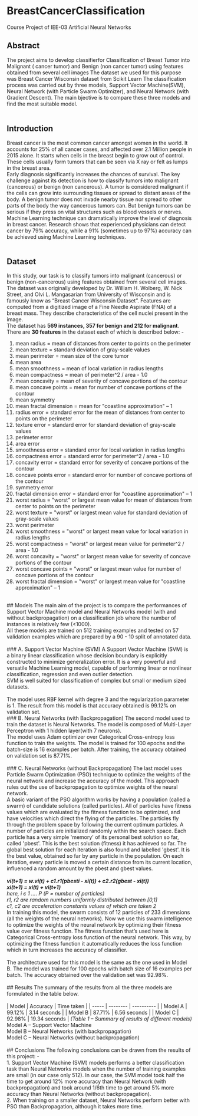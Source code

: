 # BreastCancerClassification
Course Project of IEE-03 Artificial Neural Networks 

## Abstract 
The project aims to develop classifierfor Classification of Breast Tumor into Malignant ( cancer tumor) and Benign (non cancer tumor) using features obtained from several cell images The dataset we used for this purpose was Breast Cancer Wisconsin dataset from Scikit Learn The classification process was carried out by three models, Support Vector Machine(SVM), Neural Network (with Particle Swarm Optimizer), and Neural Network (with Gradient Descent). The main bjective is to compare these three models and find the most suitable model.<br>
<br>
## Introduction
Breast cancer is the most common cancer amongst women in the world. It accounts for 25% of all cancer cases, and affected over 2.1 Million people in 2015 alone. It starts when
cells in the breast begin to grow out of control. These cells usually form tumors that can be seen via X ray or felt as lumps in the breast area. <br>
Early diagnosis significantly increases the chances of survival. The key challenge against its detection is how to classify tumors into malignant (cancerous) or benign (non cancerous). A tumor is considered malignant if the cells can grow into surrounding tissues or spread to distant areas of the body. A benign tumor does not invade nearby tissue nor spread to other parts of the body the way cancerous tumors can. But benign tumors can be serious if they press on vital structures such as blood vessels or nerves. <br>
Machine Learning technique can dramatically improve the level of diagnosis in breast cancer. Research shows that experienced physicians can detect cancer by 79% accuracy, while a 91% (sometimes up to 97%) accuracy can be achieved using Machine Learning techniques. <br>
<br>
## Dataset
In this study, our task is to classify tumors into malignant (cancerous) or benign (non-cancerous) using features obtained from several cell images. The dataset was originally developed by Dr. William H. Wolberg, W. Nick Street, and Olvi L. Mangasarian from University of Wisconsin and is famously know as “Breast Cancer Wisconsin Dataset”. Features are computed from a digitized image of a Fine Needle Aspirate (FNA) of a breast mass. They describe characteristics of the cell nuclei present in the image. <br>
The dataset has <b>569 instances, 357 for benign and 212 for malignant</b>. There are <b>30 features</b> in the dataset each of which is described below: -<br>
1.	mean radius = mean of distances from center to points on the perimeter
2.	mean texture = standard deviation of gray-scale values
3.	mean perimeter = mean size of the core tumor
4.	mean area 
5.	mean smoothness = mean of local variation in radius lengths
6.	mean compactness = mean of perimeter^2 / area - 1.0
7.	mean concavity = mean of severity of concave portions of the contour
8.	mean concave points = mean for number of concave portions of the contour
9.	mean symmetry 
10.	mean fractal dimension = mean for "coastline approximation" – 1
11.	radius error = standard error for the mean of distances from center to points on the perimeter
12.	texture error = standard error for standard deviation of gray-scale values
13.	perimeter error 
14.	area error 
15.	smoothness error = standard error for local variation in radius lengths
16.	compactness error = standard error for perimeter^2 / area - 1.0
17.	concavity error = standard error for severity of concave portions of the contour
18.	concave points error = standard error for number of concave portions of the contour
19.	symmetry error 
20.	fractal dimension error = standard error for "coastline approximation" – 1
21.	worst radius = "worst" or largest mean value for mean of distances from center to points on the perimeter
22.	worst texture = "worst" or largest mean value for standard deviation of gray-scale values
23.	worst perimeter 
24.	worst smoothness = "worst" or largest mean value for local variation in radius lengths
25.	worst compactness = "worst" or largest mean value for perimeter^2 / area - 1.0
26.	worst concavity = "worst" or largest mean value for severity of concave portions of the contour
27.	worst concave points = "worst" or largest mean value for number of concave portions of the contour
28.	worst fractal dimension = "worst" or largest mean value for "coastline approximation" – 1<br>
<br>
## Models
The main aim of the project is to compare the performances of Support Vector Machine model and Neural Networks model (with and without backpropagation) on a classification job where the number of instances is relatively few (<1000). <br>
All these models are trained on 512 training examples and tested on 57 validation examples which are prepared by a 90 - 10 split of annotated data.<br>
<br>
### A. Support Vector Machine (SVM)
A Support Vector Machine (SVM) is a binary linear classification whose decision boundary is explicitly constructed to minimize generalization error. It is a very powerful and versatile Machine Learning model, capable of performing linear or nonlinear classification, regression and even outlier detection.<br>
SVM is well suited for classification of complex but small or medium sized datasets.<br>
<br>
The model uses RBF kernel with degree 3 and the regularization parameter is 1. The result from this model is that accuracy obtained is 99.12% on validation set.
<br>
### B. Neural Networks (with Backpropagation)
The second model used to train the dataset is Neural Networks. The model is composed of Multi-Layer Perceptron with 1 hidden layer(with 7 neurons).<br> 
The model uses Adam optimizer over Categorical Cross-entropy loss function to train the weights. The model is trained for 100 epochs and the batch-size is 16 examples per batch. After training, the accuracy obtained on validation set is 87.71%.<br>
<br>
### C. Neural Networks (without Backpropagation)
The last model uses Particle Swarm Optimization (PSO) technique to optimize the weights of the neural network and increase the accuracy of the model. This approach rules out the use of backpropagation to optimize weights of the neural network.<br> 
A basic variant of the PSO algorithm works by having a population (called a swarm) of candidate solutions (called particles). All of particles have fitness values which are evaluated by the fitness function to be optimized, and have velocities which direct the flying of the particles. The particles fly through the problem space by following the current optimum particles. A number of particles are initialized randomly within the search space. Each particle has a very simple 'memory' of its personal best solution so far, called 'pbest'. This is the best solution (fitness) it has achieved so far. The global best solution for each iteration is also found and labelled 'gbest'. It is the best value, obtained so far by any particle in the population. On each iteration, every particle is moved a certain distance from its current location, influenced a random amount by the pbest and gbest values.<br>
<br>
<i> <b>vi(t+1) = w.vi(t) + c1.r1(pbesti - xi(t)) + c2.r2(gbest - xi(t)) <br>
  xi(t+1) = xi(t) + vi(t+1)</b><br>
here, i є 1 …. P (P = number of particles) <br>
r1, r2 are random numbers uniformly distributed between [0,1] <br>
c1, c2 are acceleration constants values of which are taken 2 </i> <br>
In training this model, the swarm consists of 12 particles of 233 dimensions (all the weights of the neural networks). Now we use this swarm intelligence to optimize the weights of the neural network by optimizing their fitness value over fitness function. The fitness function that’s used here is Categorical Cross-entropy loss function of the neural network. This way, by optimizing the fitness function it automatically reduces the loss function which in turn increases the accuracy of classifier.<br>
<br>
The architecture used for this model is the same as the one used in Model B. The model was trained for 100 epochs with batch size of 16 examples per batch. The accuracy obtained over the validation set was 92.98%.<br>
<br>
## Results
The summary of the results from all the three models are formulated in the table below.<br>
<br>
| Model |	Accuracy | Time taken |
| ----- | -------- | ---------- | 
| Model A	| 99.12%	| 3.14 seconds |
| Model B	| 87.71%	| 6.56 seconds |
| Model C	| 92.98%	| 19.34 seconds |
<i>(Table 1 – Summary of results of different models)</i>
<br>
Model A – Support Vector Machine <br>
Model B – Neural Networks (with backpropagation)<br>
Model C – Neural Networks (without backpropagation)<br>
<br>
## Conclusions
The following conclusions can be drawn from the results of this project: -<br>
1.	Support Vector Machine (SVM) models performs a better classification task than Neural Networks models when the number of training examples are small (in our case only 512). In our case, the SVM model took half the time to get around 12% more accuracy than Neural Network (with backpropagation) and took around 1/6th time to get around 5% more accuracy than Neural Networks (without backpropagation).<br>
2.	When training on a smaller dataset, Neural Networks perform better with PSO than Backpropagation, although it takes more time.<br>


